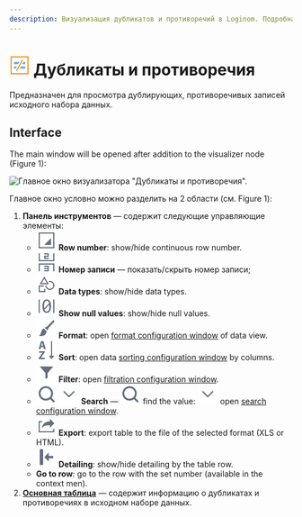 ```yaml
---
description: Визуализация дубликатов и противоречий в Loginom. Подробная справка по интерфейсу и общим принципам работы в таблице с дубликатами и противоречиями.
---
```

# ![](./../../images/icons/components/duplicates_default.svg) Дубликаты и противоречия

Предназначен для просмотра дублирующих, противоречивых записей исходного набора данных.
## Interface

The main window will be opened after addition to the visualizer node (Figure 1):

![Главное окно визуализатора "Дубликаты и противоречия".](./images/duplicates-main-window.png)

Главное окно условно можно разделить на 2 области (см. Figure 1):

1. **Панель инструментов** — содержит следующие управляющие элементы:
   * ![](./../../images/icons/common/toolbar-controls/grid-row-no_default.svg) **Row number**: show/hide continuous row number.
   * ![](./../../images/icons/common/toolbar-controls/rec-no_default.svg) **Номер записи** — показать/скрыть номер записи;
   * ![](./../../images/icons/common/toolbar-controls/show-data-type_default.svg) **Data types**: show/hide data types.
   * ![](./../../images/icons/common/toolbar-controls/null-count_default.svg) **Show null values**: show/hide null values.
   * ![](./../../images/icons/common/toolbar-controls/format_default.svg) **Format**: open [format configuration window](./format.md) of data view.
   * ![](./../../images/icons/common/toolbar-controls/sort-asc_default.svg) **Sort**: open data [sorting configuration window](./sorting.md) by columns.
   * ![](./../../images/icons/common/toolbar-controls/filter_default.svg) **Filter**: open [filtration configuration window](./filter.md).
   * ![](./../../images/icons/common/toolbar-controls/zoom_default.svg) ![](./../../images/icons/common/toolbar-controls/down_default.svg) **Search** — ![](./../../images/icons/common/toolbar-controls/zoom_default.svg) find the value: ![](./../../images/icons/common/toolbar-controls/down_default.svg) open [search configuration window](./search.md).
   * ![](./../../images/icons/common/toolbar-controls/export_default.svg) **Export**: export table to the file of the selected format (XLS or HTML). 
   * ![](./../../images/icons/common/toolbar-controls/toggle-left-panel_default.svg) **Detailing**: show/hide detailing by the table row.
   * **Go to row**: go to the row with the set number (available in the context men).
1. **[Основная таблица](./main-table.md)** — содержит информацию о дубликатах и противоречиях в исходном наборе данных.
